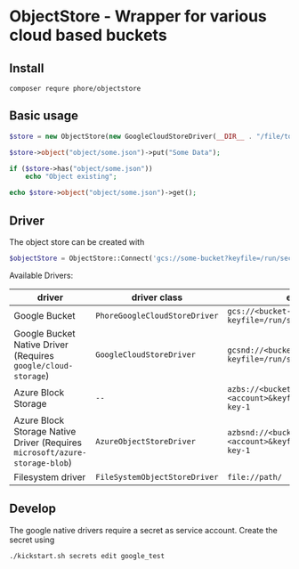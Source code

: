 # ObjectStore - Wrapper for various cloud based buckets

## Install

```
composer requre phore/objectstore
```

## Basic usage

```php
$store = new ObjectStore(new GoogleCloudStoreDriver(__DIR__ . "/file/to/identity.json", "bucketName"));

$store->object("object/some.json")->put("Some Data");

if ($store->has("object/some.json"))
    echo "Object existing";

echo $store->object("object/some.json")->get();
```


## Driver

The object store can be created with

```php
$objectStore = ObjectStore::Connect('gcs://some-bucket?keyfile=/run/secrets/xyz');
```

Available Drivers:

| driver | driver class | example |
|--------|-------------|---------|
| Google Bucket                                                                 | `PhoreGoogleCloudStoreDriver`     | `gcs://<bucket-name>?keyfile=/run/secrets/google-key-1` |
| Google Bucket Native Driver (Requires `google/cloud-storage`)                 | `GoogleCloudStoreDriver`          | `gcsnd://<bucket-name>?keyfile=/run/secret/google-key-1` |
| Azure Block Storage                                                           | `--`          | `azbs://<bucket-name>?account=<account>&keyfile=/run/secrets/az-key-1` |
| Azure Block Storage Native Driver (Requires `microsoft/azure-storage-blob`)   | `AzureObjectStoreDriver`          | `azbsnd://<bucket-name>?account=<account>&keyfile=/run/secrets/az-key-1` |
| Filesystem driver                                                             | `FileSystemObjectStoreDriver`     | `file://path/` |
     



## Develop

The google native drivers require a secret as service account. Create the secret using 

```
./kickstart.sh secrets edit google_test
```
